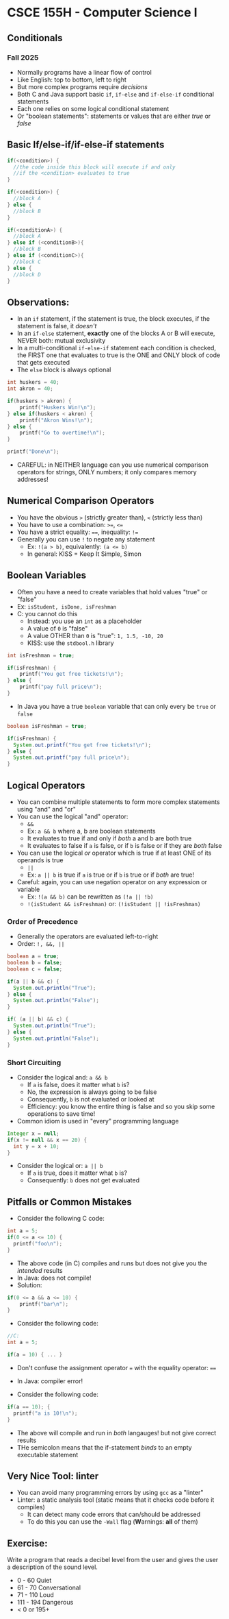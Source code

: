 # CSCE 155H - Computer Science I
## Conditionals
### Fall 2025

* Normally programs have a linear flow of control
* Like English: top to bottom, left to right
* But more complex programs require *decisions*
* Both C and Java support basic `if`, `if-else` and `if-else-if` conditional statements
* Each one relies on some logical conditional statement
* Or "boolean statements": statements or values that are either *true* or *false*

## Basic If/else-if/if-else-if statements

```c
if(<condition>) {
  //the code inside this block will execute if and only
  //if the <condition> evaluates to true
}

if(<condition>) {
  //block A
} else {
  //block B
}

if(<conditionA>) {
  //block A
} else if (<conditionB>){
  //block B
} else if (<conditionC>){
  //block C
} else {
  //block D
}

```

## Observations:

* In an `if` statement, if the statement is true, the block executes, if the statement is false, it *doesn't*
* In an `if-else` statement, **exactly** one of the blocks A or B will execute, NEVER both: mutual exclusivity
* In a multi-conditional `if-else-if` statement each condition is checked, the FIRST one that evaluates to true is the ONE and ONLY block of code that gets executed
* The `else` block is always optional

```c
int huskers = 40;
int akron = 40;

if(huskers > akron) {
    printf("Huskers Win!\n");
} else if(huskers < akron) {
    printf("Akron Wins!\n");
} else {
    printf("Go to overtime!\n");
}

printf("Done\n");
```

* CAREFUL: in NEITHER language can you use numerical comparison operators for strings, ONLY numbers; it only compares memory addresses!

## Numerical Comparison Operators

* You have the obvious `>` (strictly greater than), `<` (strictly less than)
* You have to use a combination: `>=`, `<=`
* You have a strict equality: `==`, inequality: `!=`
* Generally you can use `!` to negate any statement
  * Ex: `!(a > b)`, equivalently: `(a <= b)`
  * In general: KISS = Keep It Simple, Simon

## Boolean Variables

* Often you have a need to create variables that hold values "true" or "false"
* Ex: `isStudent, isDone, isFreshman`
* C: you cannot do this
  * Instead: you use an `int` as a placeholder
  * A value of `0` is "false"
  * A value OTHER than `0` is "true": `1, 1.5, -10, 20`
  * KISS: use the `stdbool.h` library

```c
int isFreshman = true;

if(isFreshman) {
    printf("You get free tickets!\n");
} else {
    printf("pay full price\n");
}
```

* In Java you have a true `boolean` variable that can only every be `true` or `false`

```java
boolean isFreshman = true;

if(isFreshman) {
  System.out.printf("You get free tickets!\n");
} else {
  System.out.printf("pay full price\n");
}
```

## Logical Operators

* You can combine multiple statements to form more complex statements using "and" and "or"
* You can use the logical "and" operator:
  * `&&`
  * Ex: `a && b` where a, b are boolean statements
  * It evaluates to true if and only if *both* a and b are both true
  * It evaluates to false if `a` is false, or if `b` is false or if they are *both* false
* You can use the logical *or* operator which is true if at least ONE of its operands is true
  * `||`
  * Ex: `a || b` is true if `a` is true or if `b` is true or if *both* are true!
* Careful: again, you can use negation operator on any expression or variable
  * Ex: `!(a && b)` can be rewritten as `(!a || !b)`
  * `!(isStudent && isFreshman)` or: `(!isStudent || !isFreshman)`

### Order of Precedence

* Generally the operators are evaluated left-to-right
* Order: `!, &&, ||`

```java
boolean a = true;
boolean b = false;
boolean c = false;

if(a || b && c) {
  System.out.println("True");
} else {
  System.out.println("False");
}

if( (a || b) && c) {
  System.out.println("True");
} else {
  System.out.println("False");
}
```

### Short Circuiting

* Consider the logical and: `a && b`
  * If `a` is false, does it matter what `b` is?
  * No, the expression is always going to be false
  * Consequently, `b` is not evaluated or looked at
  * Efficiency: you know the entire thing is false and so you skip some operations to save time!
* Common idiom is used in "every" programming language

```java
Integer x = null;
if(x != null && x == 20) {
  int y = x + 10;
}

```

* Consider the logical or: `a || b`
  * If `a` is true, does it matter what `b` is?
  * Consequently: `b` does not get evaluated

## Pitfalls or Common Mistakes

* Consider the following C code:

```c
int a = 5;
if(0 <= a <= 10) {
  printf("foo\n");
}
```

* The above code (in C) compiles and runs but does not give you the *intended* results
* In Java: does not compile!
* Solution:

```c
if(0 <= a && a <= 10) {
    printf("bar\n");
}
```

* Consider the following code:

```c
//C:
int a = 5;

if(a = 10) { ... }
```

* Don't confuse the assignment operator `=` with the equality operator: `==`
* In Java: compiler error!

* Consider the following code:

```c
if(a == 10); {
  printf("a is 10!\n");
}
```

* The above will compile and run in *both* langauges! but not give correct results
* THe semicolon means that the if-statement *binds* to an empty executable statement

## Very Nice Tool: linter

* You can avoid many programming errors by using `gcc` as a "linter"
* Linter: a static analysis tool (static means that it checks code before it compiles)
  * It can detect many code errors that can/should be addressed
  * To do this you can use the `-Wall` flag (**W**arnings: **all** of them)

## Exercise:

Write a program that reads a decibel level from the user
and gives the user a description of the sound level.

* 0 - 60 Quiet
* 61 - 70 Conversational
* 71 - 110 Loud
* 111 - 194 Dangerous
* < 0 or 195+



```text











```
